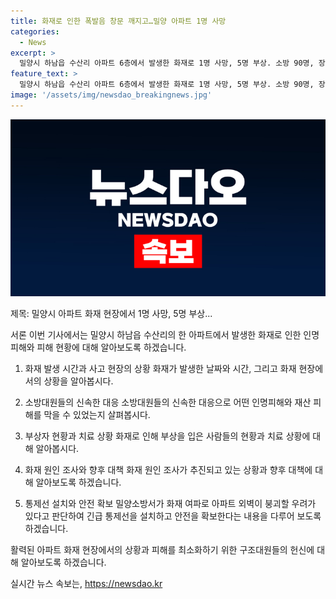 ```yaml
---
title: 화재로 인한 폭발음 창문 깨지고…밀양 아파트 1명 사망
categories:
  - News
excerpt: >
  밀양시 하남읍 수산리 아파트 6층에서 발생한 화재로 1명 사망, 5명 부상. 소방 90명, 장비 30대 투입해 19분만에 진화. 사망자 1명과 부상자 5명 구조. 화재 여파로 외벽 붕괴 우려로 통제선 설치, 수색작업 및 화재 원인 조사 중. (뉴스1)
feature_text: >
  밀양시 하남읍 수산리 아파트 6층에서 발생한 화재로 1명 사망, 5명 부상. 소방 90명, 장비 30대 투입해 19분만에 진화. 사망자 1명과 부상자 5명 구조. 화재 여파로 외벽 붕괴 우려로 통제선 설치, 수색작업 및 화재 원인 조사 중. (뉴스1)
image: '/assets/img/newsdao_breakingnews.jpg'
---
```


<p><img src="/assets/img/newsdao_breakingnews.jpg" alt="bookingtag 속보" /></p>

<p>제목: 밀양시 아파트 화재 현장에서 1명 사망, 5명 부상...</p>

<p>서론
이번 기사에서는 밀양시 하남읍 수산리의 한 아파트에서 발생한 화재로 인한 인명피해와 피해 현황에 대해 알아보도록 하겠습니다.</p>

<ol>
<li><p>화재 발생 시간과 사고 현장의 상황
화재가 발생한 날짜와 시간, 그리고 화재 현장에서의 상황을 알아봅시다.</p></li>
<li><p>소방대원들의 신속한 대응
소방대원들의 신속한 대응으로 어떤 인명피해와 재산 피해를 막을 수 있었는지 살펴봅시다.</p></li>
<li><p>부상자 현황과 치료 상황
화재로 인해 부상을 입은 사람들의 현황과 치료 상황에 대해 알아봅시다.</p></li>
<li><p>화재 원인 조사와 향후 대책
화재 원인 조사가 추진되고 있는 상황과 향후 대책에 대해 알아보도록 하겠습니다.</p></li>
<li><p>통제선 설치와 안전 확보
밀양소방서가 화재 여파로 아파트 외벽이 붕괴할 우려가 있다고 판단하여 긴급 통제선을 설치하고 안전을 확보한다는 내용을 다루어 보도록 하겠습니다.</p></li>
</ol>

<p>활력된 아파트 화재 현장에서의 상황과 피해를 최소화하기 위한 구조대원들의 헌신에 대해 알아보도록 하겠습니다.</p>
실시간 뉴스 속보는, <a href="https://newsdao.kr" rel="dofollow">https://newsdao.kr</a>


